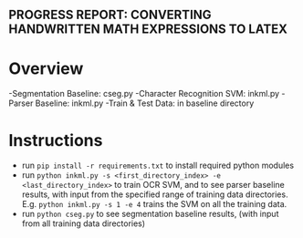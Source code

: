 ## PROGRESS REPORT: CONVERTING HANDWRITTEN MATH EXPRESSIONS TO LATEX
# Overview
-Segmentation Baseline: cseg.py
-Character Recognition SVM: inkml.py
-Parser Baseline: inkml.py
-Train & Test Data: in baseline directory


# Instructions
- run `pip install -r requirements.txt` to install required python modules
- run `python inkml.py -s <first_directory_index> -e <last_directory_index>` to train OCR SVM, and to see parser baseline results, with input from the specified range of training data directories. E.g. `python inkml.py -s 1 -e 4` trains the SVM on all the training data. 
- run `python cseg.py` to see segmentation baseline results, (with input from all training data directories)
